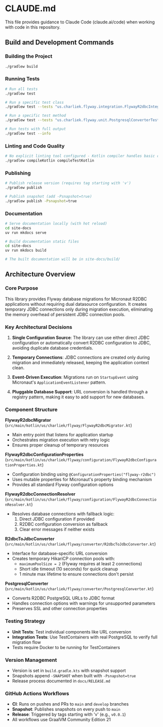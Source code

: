 # CLAUDE.md

This file provides guidance to Claude Code (claude.ai/code) when working with code in this repository.

## Build and Development Commands

### Building the Project
```bash
./gradlew build
```

### Running Tests
```bash
# Run all tests
./gradlew test

# Run a specific test class
./gradlew test --tests "us.charliek.flyway.integration.FlywayR2dbcIntegrationTest"

# Run a specific test method
./gradlew test --tests "us.charliek.flyway.unit.PostgresqlConverterTest.shouldConvertBasicR2dbcUrl"

# Run tests with full output
./gradlew test --info
```

### Linting and Code Quality
```bash
# No explicit linting tool configured - Kotlin compiler handles basic checks during build
./gradlew compileKotlin compileTestKotlin
```

### Publishing
```bash
# Publish release version (requires tag starting with 'v')
./gradlew publish

# Publish snapshot (add -Psnapshot=true)
./gradlew publish -Psnapshot=true
```

### Documentation
```bash
# Serve documentation locally (with hot reload)
cd site-docs
uv run mkdocs serve

# Build documentation static files
cd site-docs
uv run mkdocs build

# The built documentation will be in site-docs/build/
```

## Architecture Overview

### Core Purpose
This library provides Flyway database migrations for Micronaut R2DBC applications without requiring dual datasource configuration. It creates temporary JDBC connections only during migration execution, eliminating the memory overhead of persistent JDBC connection pools.

### Key Architectural Decisions

1. **Single Configuration Source**: The library can use either direct JDBC configuration or automatically convert R2DBC configuration to JDBC, avoiding duplicate database credentials.

2. **Temporary Connections**: JDBC connections are created only during migration and immediately released, keeping the application context clean.

3. **Event-Driven Execution**: Migrations run on `StartupEvent` using Micronaut's `ApplicationEventListener` pattern.

4. **Pluggable Database Support**: URL conversion is handled through a registry pattern, making it easy to add support for new databases.

### Component Structure

**FlywayR2dbcMigrator** (`src/main/kotlin/us/charliek/flyway/FlywayR2dbcMigrator.kt`)
- Main entry point that listens for application startup
- Orchestrates migration execution with retry logic
- Ensures proper cleanup of temporary resources

**FlywayR2dbcConfigurationProperties** (`src/main/kotlin/us/charliek/flyway/configuration/FlywayR2dbcConfigurationProperties.kt`)
- Configuration binding using `@ConfigurationProperties("flyway-r2dbc")`
- Uses mutable properties for Micronaut's property binding mechanism
- Provides all standard Flyway configuration options

**FlywayR2dbcConnectionResolver** (`src/main/kotlin/us/charliek/flyway/configuration/FlywayR2dbcConnectionResolver.kt`)
- Resolves database connections with fallback logic:
  1. Direct JDBC configuration if provided
  2. R2DBC configuration conversion as fallback
  3. Clear error messages if neither exists

**R2dbcToJdbcConverter** (`src/main/kotlin/us/charliek/flyway/converter/R2dbcToJdbcConverter.kt`)
- Interface for database-specific URL conversion
- Creates temporary HikariCP connection pools with:
  - `maximumPoolSize = 2` (Flyway requires at least 2 connections)
  - Short idle timeout (10 seconds) for quick cleanup
  - 1 minute max lifetime to ensure connections don't persist

**PostgresqlConverter** (`src/main/kotlin/us/charliek/flyway/converter/PostgresqlConverter.kt`)
- Converts R2DBC PostgreSQL URLs to JDBC format
- Handles connection options with warnings for unsupported parameters
- Preserves SSL and other connection properties

### Testing Strategy

- **Unit Tests**: Test individual components like URL conversion
- **Integration Tests**: Use TestContainers with real PostgreSQL to verify full migration flow
- Tests require Docker to be running for TestContainers

### Version Management

- Version is set in `build.gradle.kts` with snapshot support
- Snapshots append `-SNAPSHOT` when built with `-Psnapshot=true`
- Release process documented in `docs/RELEASE.md`

### GitHub Actions Workflows

- **CI**: Runs on pushes and PRs to `main` and `develop` branches
- **Snapshot**: Publishes snapshots on every push to `main`
- **Release**: Triggered by tags starting with 'v' (e.g., `v0.0.1`)
- All workflows use GraalVM Community Edition 21